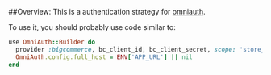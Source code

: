 ##Overview:
This is a authentication strategy for [omniauth](https://github.com/intridea/omniauth).

To use it, you should probably use code similar to:

```ruby
use OmniAuth::Builder do
  provider :bigcommerce, bc_client_id, bc_client_secret, scope: 'store_v2'
  OmniAuth.config.full_host = ENV['APP_URL'] || nil
end
```

